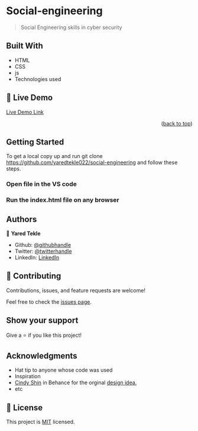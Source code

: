 # Social-engineering

> Social Engineering skills in cyber security

## Built With

- HTML
- CSS
- js
- Technologies used

<!-- LIVE DEMO -->

## 🚀 Live Demo <a name="live-demo"></a>

[Live Demo Link](https://yaredtekle022.github.io/social-engineering/)

<p align="right">(<a href="#readme-top">back to top</a>)</p>


## Getting Started

To get a local copy up and run git clone https://github.com/yaredtekle022/social-engineering  and follow these steps.

### Open file in the VS code

### Run the index.html file on any browser

## Authors

👤 **Yared Tekle**

- Github: [@githubhandle](https://github.com/yaredtekle022)
- Twitter: [@twitterhandle](https://twitter.com/YaredTekle22)
- LinkedIn: [LinkedIn](https://www.linkedin.com/in/yared-tekle-5708ba22b)

## 🤝 Contributing

Contributions, issues, and feature requests are welcome!

Feel free to check the [issues page](../../issues/).

## Show your support

Give a ⭐️ if you like this project!

## Acknowledgments

- Hat tip to anyone whose code was used
- Inspiration
- [Cindy Shin](https://www.behance.net/adagio07) in Behance for the orginal [design idea.](https://www.behance.net/gallery/29845175/CC-Global-Summit-2015)
- etc

## 📝 License

This project is [MIT](./MIT.md) licensed.
